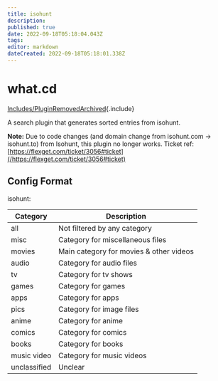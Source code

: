 ```yaml
---
title: isohunt
description: 
published: true
date: 2022-09-18T05:18:04.043Z
tags: 
editor: markdown
dateCreated: 2022-09-18T05:18:01.338Z
---
```


# what.cd
[Includes/PluginRemovedArchived](/Includes/PluginRemovedArchived){.include}

A search plugin that generates sorted entries from isohunt.

**Note:** Due to code changes (and domain change from isohunt.com -> isohunt.to) from Isohunt, this plugin no longer works. Ticket ref: [https://flexget.com/ticket/3056#ticket](/https://flexget.com/ticket/3056#ticket)

## Config Format
isohunt: <category>


| **Category** | **Description** |
| --- | --- |
| all | Not filtered by any category |
| misc | Category for miscellaneous files |
| movies | Main category for movies & other videos |
| audio | Category for audio files |
| tv | Category for tv shows |
| games | Category for games |
| apps | Category for apps |
| pics | Category for image files |
| anime | Category for anime |
| comics | Category for comics |
| books | Category for books |
| music video | Category for music videos |
| unclassified | Unclear |



